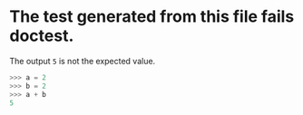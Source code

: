 # The test generated from this file fails doctest.
The output `5` is not the expected value.
```py
>>> a = 2
>>> b = 2
>>> a + b
5
```

